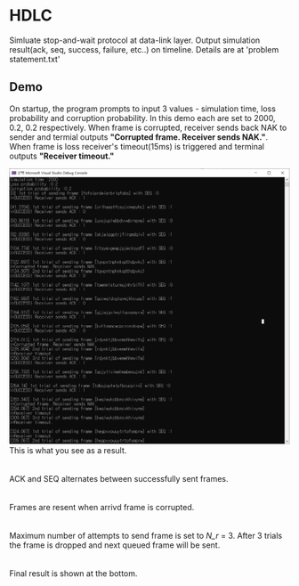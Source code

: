 # HDLC
Simluate stop-and-wait protocol at data-link layer. Output simulation result(ack, seq, success, failure, etc..) on timeline.
Details are at 'problem statement.txt'

## Demo
On startup, the program prompts to input 3 values - simulation time, loss probability and corruption probability. In this demo each are set to 2000, 0.2, 0.2 respectively.
When frame is corrupted, receiver sends back NAK to sender and termial outputs <b>"Corrupted frame. Receiver sends NAK."</b>. When frame is loss receiver's timeout(15ms) is triggered and terminal outputs <b>"Receiver timeout."</b>

<div>
  <img src="https://github.com/ferrarijh/HDLC/blob/master/demo/1.png">
</div>
This is what you see as a result.
<br></br>
<div>
  <img arc="https://github.com/ferrarijh/HDLC/blob/master/demo/2.png">
</div>
ACK and SEQ alternates between successfully sent frames.
<br></br>
<div>
  <img arc="https://github.com/ferrarijh/HDLC/blob/master/demo/3.png">
</div>
Frames are resent when arrivd frame is corrupted.
<br></br>
<div>
  <img arc="https://github.com/ferrarijh/HDLC/blob/master/demo/4.png">
</div>
Maximum number of attempts to send frame is set to <i>N_r</i> = 3. After 3 trials the frame is dropped and next queued frame will be sent.
<br></br>
<div>
  <img arc="https://github.com/ferrarijh/HDLC/blob/master/demo/5.png">
</div>
Final result is shown at the bottom.

